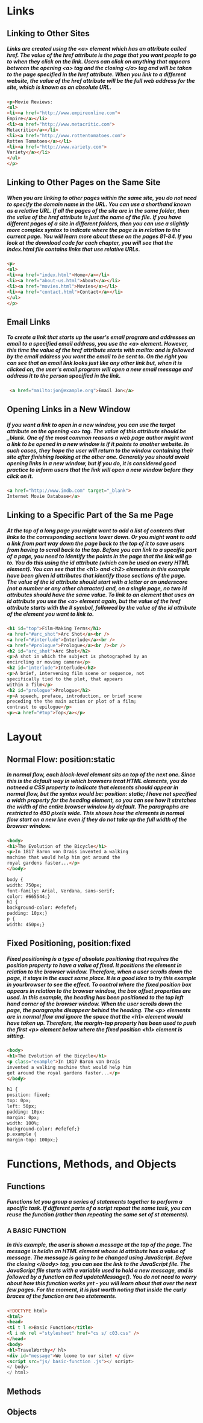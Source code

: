 # Links
## Linking to Other Sites
##### Links are created using the \<a> element which has an attribute called href. The value of the href attribute is the page that you want people to go to when they click on the link. Users can click on anything that appears between the opening \<a> tag and the closing \</a> tag and will be taken to the page specified in the href attribute. When you link to a different website, the value of the href attribute will be the full web address for the site, which is known as an absolute URL.

```html
<p>Movie Reviews:
<ul>
<li><a href="http://www.empireonline.com">
Empire</a></li>
<li><a href="http://www.metacritic.com">
Metacritic</a></li>
<li><a href="http://www.rottentomatoes.com">
Rotten Tomatoes</a></li>
<li><a href="http://www.variety.com">
Variety</a></li>
</ul>
</p>

```
## Linking to Other Pages on the Same Site
##### When you are linking to other pages within the same site, you do not need to specify the domain name in the URL. You can use a shorthand known as a relative URL. If all the pages of the site are in the same folder, then the value of the href attribute is just the name of the file. If you have different pages of a site in different folders, then you can use a slightly more complex syntax to indicate where the page is in relation to the current page. You will learn more about these on the pages 81-84. If you look at the download code for each chapter, you will see that the index.html file contains links that use relative URLs.

```html
<p>
<ul>
<li><a href="index.html">Home</a></li>
<li><a href="about-us.html">About</a></li>
<li><a href="movies.html">Movies</a></li>
<li><a href="contact.html">Contact</a></li>
</ul>
</p>
```

## Email Links
##### To create a link that starts up the user's email program and addresses an email to a specified email address, you use the \<a> element. However, this time the value of the href attribute starts with mailto: and is followed by the email address you want the email to be sent to. On the right you can see that an email link looks just like any other link but, when it is clicked on, the user's email program will open a new email message and address it to the person specified in the link.

```html
 <a href="mailto:jon@example.org">Email Jon</a>
``` 

## Opening Links in a New Window

##### If you want a link to open in a new window, you can use the target attribute on the opening \<a> tag. The value of this attribute should be _blank. One of the most common reasons a web page author might want a link to be opened in a new window is if it points to another website. In such cases, they hope the user will return to the window containing their site after finishing looking at the other one. Generally you should avoid opening links in a new window, but if you do, it is considered good practice to inform users that the link will open a new window before they click on it.

```html
<a href="http://www.imdb.com" target="_blank">
Internet Movie Database</a>
```

## Linking to a Specific Part of the Sa me Page
##### At the top of a long page you might want to add a list of contents that links to the corresponding sections lower down. Or you might want to add a link from part way down the page back to the top of it to save users from having to scroll back to the top. Before you can link to a specific part of a page, you need to identify the points in the page that the link will go to. You do this using the id attribute (which can be used on every HTML element). You can see that the \<h1> and \<h2> elements in this example have been given id attributes that identify those sections of the page. The value of the id attribute should start with a letter or an underscore (not a number or any other character) and, on a single page, no two id attributes should have the same value. To link to an element that uses an id attribute you use the \<a> element again, but the value of the href attribute starts with the \# symbol, followed by the value of the id attribute of the element you want to link to. 

```html
<h1 id="top">Film-Making Terms</h1>
<a href="#arc_shot">Arc Shot</a><br />
<a href="#interlude">Interlude</a><br />
<a href="#prologue">Prologue</a><br /><br />
<h2 id="arc_shot">Arc Shot</h2>
<p>A shot in which the subject is photographed by an
encircling or moving camera</p>
<h2 id="interlude">Interlude</h2>
<p>A brief, intervening film scene or sequence, not
specifically tied to the plot, that appears
within a film</p>
<h2 id="prologue">Prologue</h2>
<p>A speech, preface, introduction, or brief scene
preceding the the main action or plot of a film;
contrast to epilogue</p>
<p><a href="#top">Top</a></p>
```



# Layout
## Normal Flow: position:static
##### In normal flow, each block-level element sits on top of the next one. Since this is the default way in which browsers treat HTML elements, you do notneed a CSS property to indicate that elements should appear in normal flow, but the syntax would be: position: static; I have not specified a width property for the heading element, so you can see how it stretches the width of the entire browser window by default. The paragraphs are restricted to 450 pixels wide. This shows how the elements in normal flow start on a new line even if they do not take up the full width of the browser window.

```html
<body>
<h1>The Evolution of the Bicycle</h1>
<p>In 1817 Baron von Drais invented a walking
machine that would help him get around the
royal gardens faster...</p>
</body>
```

```html
body {
width: 750px;
font-family: Arial, Verdana, sans-serif;
color: #665544;}
h1 {
background-color: #efefef;
padding: 10px;}
p {
width: 450px;}
```




## Fixed Positioning, position:fixed
##### Fixed positioning is a type of absolute positioning that requires the position property to have a value of fixed. It positions the element in relation to the browser window. Therefore, when a user scrolls down the page, it stays in the exact same place. It is a good idea to try this example in yourbrowser to see the effect. To control where the fixed position box appears in relation to the browser window, the box offset properties are used. In this example, the heading has been positioned to the top left hand corner of the browser window. When the user scrolls down the page, the paragraphs disappear behind the heading. The \<p> elements are in normal flow and ignore the space that the \<h1> element would have taken up. Therefore, the margin-top property has been used to push the first \<p> element below where the fixed position \<h1> element is sitting.

```html
<body>
<h1>The Evolution of the Bicycle</h1>
<p class="example">In 1817 Baron von Drais
invented a walking machine that would help him
get around the royal gardens faster...</p>
</body>
```

```html
h1 {
position: fixed;
top: 0px;
left: 50px;
padding: 10px;
margin: 0px;
width: 100%;
background-color: #efefef;}
p.example {
margin-top: 100px;}
```


# Functions, Methods, and Objects
## Functions
##### Functions let you group a series of statements together to perform a specific task. If different parts of a script repeat the same task, you can reuse the function (rather than repeating the same set of st atements).


### A BASIC FUNCTION
##### In this example, the user is shown a message at the top of the page. The message is heldin an HTML element whose id attribute has a value of message. The message is going to be changed using JavaScript. Before the closing \</body> tag, you can see the link to the JavaScript file. The JavaScript file starts with a variable used to hold a new message, and is followed by a function ca lled updateMessage(). You do not need to worry about how this function works yet - you will learn about that over the next few pages. For the moment, it is just worth noting that inside the curly braces of the function are two statements.

```html
<!DOCTYPE html>
<html>
<head>
<ti t l e>Basic Function</title>
<l i nk rel ="stylesheet" href="cs s/ c03.css" />
</head>
<body>
<hl>TravelWorthy</ hl>
<div id="message">We lcome to our site! </ div>
<script src="js/ basic-function .js"></ script>
</ body>
</ html>
```



## Methods


## Objects






















